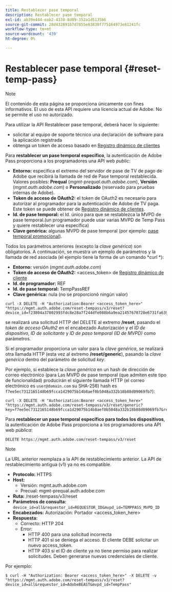 ```yaml
---
title: Restablecer pase temporal
description: Restablecer pase temporal
exl-id: ab39e444-eab2-4338-8d09-352a1d5135b6
source-git-commit: 28d432891b7d7855e83830f775164973e81241fc
workflow-type: tm+mt
source-wordcount: '439'
ht-degree: 0%

---
```


# Restablecer pase temporal {#reset-temp-pass}

>[!NOTE]
>
>El contenido de esta página se proporciona únicamente con fines informativos. El uso de esta API requiere una licencia actual de Adobe. No se permite el uso no autorizado.
>
>Para utilizar la API Restablecer pase temporal, deberá hacer lo siguiente:
>- solicitar al equipo de soporte técnico una declaración de software para la aplicación registrada
>- obtenga un token de acceso basado en [Registro dinámico de clientes](dynamic-client-registration.md)
> 

Para **restablecer un pase temporal específico**, la autenticación de Adobe Pass proporciona a los programadores una API web *public*:

- **Entorno:** especifica el extremo del servidor de pase de TV de pago de Adobe que recibirá la llamada de red de Pase temporal restablecida. Valores posibles: **Prequal** (*mgmt-prequal.auth.adobe.com*), **Versión** (*mgmt.auth.adobe.com*) o **Personalizado** (reservado para pruebas internas de Adobe).
- **Token de acceso de OAuth2:** el token de OAuth2 es necesario para autorizar al programador para la autenticación de Adobe de TV paga. Este token se puede obtener de [Registro dinámico de clientes](dynamic-client-registration.md).
- **Id. de pase temporal:** el Id. único para que se restablezca la MVPD de pase temporal.(un programador puede usar varias MVPD de Temp Pass y quiere restablecer una específica)
- **Clave genérica:** algunas MVPD de pase temporal (por ejemplo: [pase temporal promocional](promotional-temp-pass.md)).

Todos los parámetros anteriores (excepto la *clave genérica*) son obligatorios. A continuación, se muestra un ejemplo de parámetros y la llamada de red asociada (el ejemplo tiene la forma de un comando *curl *):

- **Entorno:** versión (*mgmt.auth.adobe.com*)
- **Token de acceso de OAuth2:** &lt;access_token> de [Registro dinámico de cliente](dynamic-client-registration.md)
- **Id. de programador:** REF
- **Id. de pase temporal:** TempPassREF
- **Clave genérica:** nula (no se proporcionó ningún valor)

```curl
curl -X DELETE -H "Authorization:Bearer <access_token_here>" "https://mgmt.auth.adobe.com/reset-tempass/v3/reset?device_id=f23804a37802993fdc8e28a7f244dfe088b6a9ea21457670728e6731fa639991&requestor_id=REF&mvpd_id=TempPassREF"
```

se realizará una solicitud HTTP del DELETE al extremo **/reset**, pasando el *token de acceso OAuth2* en el encabezado Autorización y el *ID de dispositivo*, *ID de solicitante* y *ID de paso temporal (ID de MVPD)* como parámetros.

Si el programador proporciona un valor para la *clave genérica*, se realizará otra llamada HTTP (esta vez al extremo **/reset/generic**), pasando la *clave genérica* dentro del parámetro de solicitud *key*.

Por ejemplo, si establece la *clave genérica* en un hash de dirección de correo electrónico (para
Las MVPD de pase temporal (que admiten este tipo de funcionalidad) producirán el
siguiente llamada HTTP (el correo electrónico es `user@domain.com` su SHA-256)
hash es `f7ee5ec7312165148b69fcca1d29075b14b8aef0b5048a332b18b88d09069fb7`):

```curl
curl -X DELETE -H "Authorization:Bearer <access_token_here>"
"https://mgmt.auth.adobe.com/reset-tempass/v3/reset/generic?key=f7ee5ec7312165148b69fcca1d29075b14b8aef0b5048a332b18b88d09069fb7&requestor_id=REF&mvpd_id=TempPassREF"
```


Para **restablecer un pase temporal específico para todos los dispositivos**, la autenticación de Adobe Pass proporciona a los programadores una API web *pública*:

```url
DELETE https://mgmt.auth.adobe.com/reset-tempass/v3/reset
```

>[!NOTE]
>La URL anterior reemplaza a la API de restablecimiento anterior. La API de restablecimiento antigua (v1) ya no es compatible.

- **Protocolo:** HTTPS
- **Host:**
   - Versión: mgmt.auth.adobe.com
   - Precual: mgmt-prequal.auth.adobe.com
- **Ruta:** /reset-tempass/v3/reset
- **Parámetros de consulta:** `device_id=all&requestor_id=REQUESTOR_ID&mvpd_id=TEMPPASS_MVPD_ID`
- **Encabezados:** Autorización: Portador &lt;access_token_here>
- **Respuesta:**
   - Correcto: HTTP 204
   - Error:
      - HTTP 400 para una solicitud incorrecta
      - HTTP 401 si se deniega el acceso. El cliente DEBE solicitar un nuevo access_token.
      - HTTP 403 si el ID de cliente ya no tiene permiso para realizar solicitudes. Deben generarse nuevas credenciales de cliente.


Por ejemplo:

```curl
$ curl -H "Authorization: Bearer <access_token_here>" -X DELETE -v "https://mgmt.auth.adobe.com/reset-tempass/v3/reset?device_id=all&requestor_id=AdobeBEAST&mvpd_id=TempPass"
```
